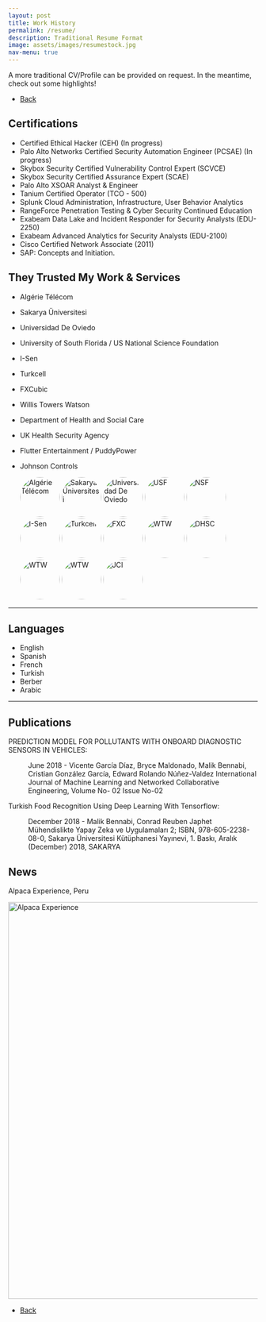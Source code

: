 ```yaml
---
layout: post
title: Work History
permalink: /resume/
description: Traditional Resume Format
image: assets/images/resumestock.jpg
nav-menu: true
---
```

A more traditional CV/Profile can be provided on request. In the meantime, check out some highlights! 
<ul class="actions">
<li><a href="/" class="button next scrolly">Back</a></li>
</ul>

  <style>
    /* CSS for round image */
    .logo {
      border-radius: 50%; /* Makes the image round */
      width: 80px; height: 80px;
    }
    .news {
      width: 800px; height: auto; /* Makes the image round */
    }
  </style>
  
## Certifications
- Certified Ethical Hacker (CEH) (In progress)
- Palo Alto Networks Certified Security Automation Engineer (PCSAE) (In progress)
- Skybox Security Certified Vulnerability Control Expert (SCVCE)
- Skybox Security Certified Assurance Expert (SCAE)
- Palo Alto XSOAR Analyst & Engineer
- Tanium Certified Operator (TCO - 500)
- Splunk Cloud Administration, Infrastructure, User Behavior Analytics
- RangeForce Penetration Testing & Cyber Security Continued Education
- Exabeam Data Lake and Incident Responder for Security Analysts (EDU-2250)
- Exabeam Advanced Analytics for Security Analysts (EDU-2100)
- Cisco Certified Network Associate (2011)
- SAP: Concepts and Initiation.


## They Trusted My Work & Services 
- Algérie Télécom
- Sakarya Üniversitesi
- Universidad De Oviedo
- University of South Florida / US National Science Foundation
- I-Sen
- Turkcell
- FXCubic
- Willis Towers Watson
- Department of Health and Social Care
- UK Health Security Agency
- Flutter Entertainment / PuddyPower
- Johnson Controls
  
  <div id="logoBanner">
    <img src="../assets/images/AT.png" alt="Algérie Télécom" class="logo">
    <img src="../assets/images/sau.png" alt="Sakarya Üniversitesi"  class="logo">
    <img src="../assets/images/uniovi.png" alt="Universidad De Oviedo"  class="logo">
    <img src="../assets/images/USF.png" alt="USF" class="logo">
    <img src="../assets/images/NSF.jpeg" alt="NSF" class="logo">
    <img src="../assets/images/i-sen.png" alt="I-Sen" class="logo">
    <img src="../assets/images/turkcell.jpeg" alt="Turkcell" class="logo">
    <img src="../assets/images/fxcubic.png" alt="FXC" class="logo">
    <img src="../assets/images/wtw.jpeg" alt="WTW" class="logo">
    <img src="../assets/images/dhsc.jpeg" alt="DHSC" class="logo">
    <img src="../assets/images/ukhsa.jpeg" alt="WTW" class="logo">
    <img src="../assets/images/flutter.jpeg" alt="WTW" class="logo">
    <img src="../assets/images/jci.png" alt="JCI" class="logo">
  </div>

 
 <hr class="major" />

## Languages 
- English
- Spanish
- French
- Turkish
- Berber
- Arabic

<hr class="major" />

## Publications 
<p>PREDICTION MODEL FOR POLLUTANTS WITH ONBOARD DIAGNOSTIC SENSORS IN VEHICLES: <dd>June 2018 - Vicente García Díaz, Bryce Maldonado, Malik Bennabi, Cristian González García, Edward Rolando Núñez-Valdez
International Journal of Machine Learning and Networked Collaborative Engineering, Volume No- 02 Issue No-02</dd></p>
<p>Turkish Food Recognition Using Deep Learning With Tensorflow: <dd>December 2018 - Malik Bennabi, Conrad Reuben Japhet
Mühendislikte Yapay Zeka ve Uygulamaları 2; ISBN, 978-605-2238-08-0, Sakarya Üniversitesi Kütüphanesi Yayınevi, 1. Baskı,
Aralık (December) 2018, SAKARYA</dd></p>

## News
Alpaca Experience, Peru
  <div id="news">
    <img src="../assets/images/alpacaexperience.jpeg" alt="Alpaca Experience" class="news">
  </div>


<ul class="actions">
<li><a href="/" class="button next scrolly">Back</a></li>
</ul>
